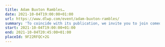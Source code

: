 ```yaml
---
title: Adam Buxton Rambles…
date: 2021-10-04T19:00:00+01:00
url: https://www.dlwp.com/event/adam-buxton-rambles/
summary: 'To coincide with its publication, we invite you to join comedian and podcast host Adam Buxton as he talks about and reads from his upcoming new book.'
start: 2021-10-04T19:00:00+01:00
end: 2021-10-04T20:45:00+01:00
placeId: 9F22RFQC+2G
---
```

